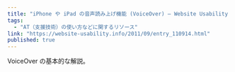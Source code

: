 ```yaml
---
title: "iPhone や iPad の音声読み上げ機能 (VoiceOver) — Website Usability Info"
tags:
  - "AT（支援技術）の使い方などに関するリソース"
link: "https://website-usability.info/2011/09/entry_110914.html"
published: true
---
```


VoiceOver の基本的な解説。
